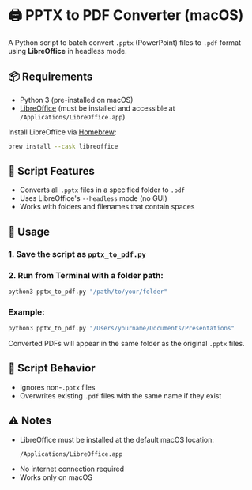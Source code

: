 # 🖨️ PPTX to PDF Converter (macOS)

A Python script to batch convert `.pptx` (PowerPoint) files to `.pdf` format using **LibreOffice** in headless mode.

## 📦 Requirements

- Python 3 (pre-installed on macOS)
- [LibreOffice](https://www.libreoffice.org/) (must be installed and accessible at `/Applications/LibreOffice.app`)

Install LibreOffice via [Homebrew](https://brew.sh/):
```bash
brew install --cask libreoffice
```

## 📝 Script Features

- Converts all `.pptx` files in a specified folder to `.pdf`
- Uses LibreOffice's `--headless` mode (no GUI)
- Works with folders and filenames that contain spaces

## 🚀 Usage

### 1. Save the script as `pptx_to_pdf.py`

### 2. Run from Terminal with a folder path:
```bash
python3 pptx_to_pdf.py "/path/to/your/folder"
```

### Example:
```bash
python3 pptx_to_pdf.py "/Users/yourname/Documents/Presentations"
```

Converted PDFs will appear in the same folder as the original `.pptx` files.

## 📂 Script Behavior

- Ignores non-`.pptx` files
- Overwrites existing `.pdf` files with the same name if they exist

## ⚠️ Notes

- LibreOffice must be installed at the default macOS location:
  ```
  /Applications/LibreOffice.app
  ```
- No internet connection required
- Works only on macOS
